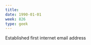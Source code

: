 ```yaml
---
title:
date: 1990-01-01
week: 826
type: geek
---
```


Established first internet email address
<!--
  wupost.wustl.edu!sempco!hgerwitz
-->
